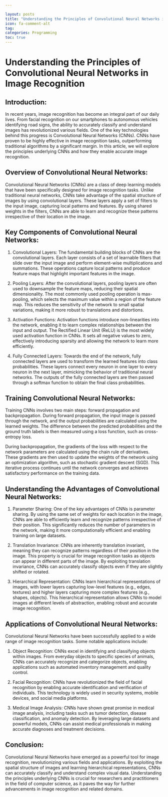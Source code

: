 ```yaml
---

layout: posts
title: "Understanding the Principles of Convolutional Neural Networks in Image Recognition"
icon: fa-comment-alt
tag:      
categories: Programming
toc: true
---
```




# Understanding the Principles of Convolutional Neural Networks in Image Recognition

## Introduction:

In recent years, image recognition has become an integral part of our daily lives. From facial recognition on our smartphones to autonomous vehicles identifying road signs, the ability to accurately classify and understand images has revolutionized various fields. One of the key technologies behind this progress is Convolutional Neural Networks (CNNs). CNNs have proven to be highly effective in image recognition tasks, outperforming traditional algorithms by a significant margin. In this article, we will explore the principles underlying CNNs and how they enable accurate image recognition.

## Overview of Convolutional Neural Networks:

Convolutional Neural Networks (CNNs) are a class of deep learning models that have been specifically designed for image recognition tasks. Unlike traditional neural networks, CNNs take advantage of the spatial structure of images by using convolutional layers. These layers apply a set of filters to the input image, capturing local patterns and features. By using shared weights in the filters, CNNs are able to learn and recognize these patterns irrespective of their location in the image.

## Key Components of Convolutional Neural Networks:

1. Convolutional Layers: The fundamental building blocks of CNNs are the convolutional layers. Each layer consists of a set of learnable filters that slide over the input image and perform element-wise multiplications and summations. These operations capture local patterns and produce feature maps that highlight important features in the image.

2. Pooling Layers: After the convolutional layers, pooling layers are often used to downsample the feature maps, reducing their spatial dimensionality. The most commonly used pooling operation is max-pooling, which selects the maximum value within a region of the feature map. This reduces the sensitivity of the network to small spatial variations, making it more robust to translations and distortions.

3. Activation Functions: Activation functions introduce non-linearities into the network, enabling it to learn complex relationships between the input and output. The Rectified Linear Unit (ReLU) is the most widely used activation function in CNNs. It sets all negative values to zero, effectively introducing sparsity and allowing the network to learn more efficiently.

4. Fully Connected Layers: Towards the end of the network, fully connected layers are used to transform the learned features into class probabilities. These layers connect every neuron in one layer to every neuron in the next layer, mimicking the behavior of traditional neural networks. The outputs of the fully connected layers are then passed through a softmax function to obtain the final class probabilities.

## Training Convolutional Neural Networks:

Training CNNs involves two main steps: forward propagation and backpropagation. During forward propagation, the input image is passed through the network, and the output probabilities are calculated using the learned weights. The difference between the predicted probabilities and the ground truth labels is then measured using a loss function, such as cross-entropy loss.

During backpropagation, the gradients of the loss with respect to the network parameters are calculated using the chain rule of derivatives. These gradients are then used to update the weights of the network using an optimization algorithm, such as stochastic gradient descent (SGD). This iterative process continues until the network converges and achieves satisfactory performance on the training data.

## Understanding the Advantages of Convolutional Neural Networks:

1. Parameter Sharing: One of the key advantages of CNNs is parameter sharing. By using the same set of weights for each location in the image, CNNs are able to efficiently learn and recognize patterns irrespective of their position. This significantly reduces the number of parameters in the network, making it more computationally efficient and enabling training on large datasets.

2. Translation Invariance: CNNs are inherently translation invariant, meaning they can recognize patterns regardless of their position in the image. This property is crucial for image recognition tasks as objects can appear in different parts of the image. By exploiting translation invariance, CNNs can accurately classify objects even if they are slightly shifted or rotated.

3. Hierarchical Representation: CNNs learn hierarchical representations of images, with lower layers capturing low-level features (e.g., edges, textures) and higher layers capturing more complex features (e.g., shapes, objects). This hierarchical representation allows CNNs to model images at different levels of abstraction, enabling robust and accurate image recognition.

## Applications of Convolutional Neural Networks:

Convolutional Neural Networks have been successfully applied to a wide range of image recognition tasks. Some notable applications include:

1. Object Recognition: CNNs excel in identifying and classifying objects within images. From everyday objects to specific species of animals, CNNs can accurately recognize and categorize objects, enabling applications such as automated inventory management and quality control.

2. Facial Recognition: CNNs have revolutionized the field of facial recognition by enabling accurate identification and verification of individuals. This technology is widely used in security systems, mobile devices, and social media platforms.

3. Medical Image Analysis: CNNs have shown great promise in medical image analysis, including tasks such as tumor detection, disease classification, and anomaly detection. By leveraging large datasets and powerful models, CNNs can assist medical professionals in making accurate diagnoses and treatment decisions.

## Conclusion:

Convolutional Neural Networks have emerged as a powerful tool for image recognition, revolutionizing various fields and applications. By exploiting the spatial structure of images and learning hierarchical representations, CNNs can accurately classify and understand complex visual data. Understanding the principles underlying CNNs is crucial for researchers and practitioners in the field of computer science, as it paves the way for further advancements in image recognition and related domains.